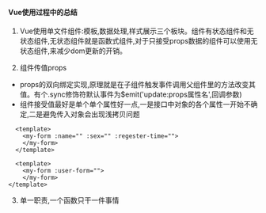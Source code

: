 #### Vue使用过程中的总结
1. Vue使用单文件组件:模板,数据处理,样式展示三个板块。组件有状态组件和无状态组件,无状态组件就是函数式组件,对于只接受props数据的组件可以使用无状态组件,来减少dom更新的开销。

2. 组件传值props
  - props的双向绑定实现,原理就是在子组件触发事件调用父组件里的方法改变其值。有个.sync修饰符默认事件为$emit('update:props属性名',回调参数)
  - 组件接受值最好是单个单个属性好一点,一是接口中对象的各个属性一开始不确定,二是避免传入对象会出现浅拷贝问题
  ```vue
    <template>
      <my-form :name="" :sex="" :regester-time="">
      </my-form>
    </template>
  ```
  ```vue
    <template>
      <my-form :user-form="">
      </my-form>
  </template>
  ```
3. 单一职责,一个函数只干一件事情